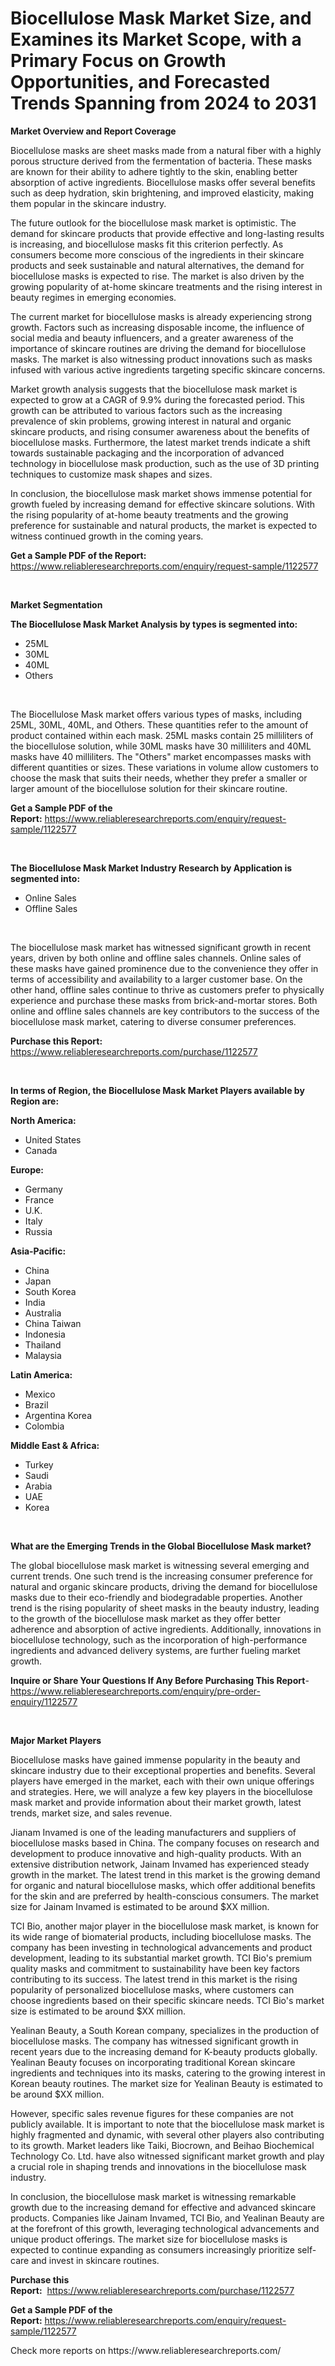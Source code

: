 <p><h1>Biocellulose Mask Market Size, and Examines its Market Scope, with a Primary Focus on Growth Opportunities, and Forecasted Trends Spanning from 2024 to 2031</h1></p><p><strong>Market Overview and Report Coverage</strong></p>
<p><p>Biocellulose masks are sheet masks made from a natural fiber with a highly porous structure derived from the fermentation of bacteria. These masks are known for their ability to adhere tightly to the skin, enabling better absorption of active ingredients. Biocellulose masks offer several benefits such as deep hydration, skin brightening, and improved elasticity, making them popular in the skincare industry.</p><p>The future outlook for the biocellulose mask market is optimistic. The demand for skincare products that provide effective and long-lasting results is increasing, and biocellulose masks fit this criterion perfectly. As consumers become more conscious of the ingredients in their skincare products and seek sustainable and natural alternatives, the demand for biocellulose masks is expected to rise. The market is also driven by the growing popularity of at-home skincare treatments and the rising interest in beauty regimes in emerging economies.</p><p>The current market for biocellulose masks is already experiencing strong growth. Factors such as increasing disposable income, the influence of social media and beauty influencers, and a greater awareness of the importance of skincare routines are driving the demand for biocellulose masks. The market is also witnessing product innovations such as masks infused with various active ingredients targeting specific skincare concerns.</p><p>Market growth analysis suggests that the biocellulose mask market is expected to grow at a CAGR of 9.9% during the forecasted period. This growth can be attributed to various factors such as the increasing prevalence of skin problems, growing interest in natural and organic skincare products, and rising consumer awareness about the benefits of biocellulose masks. Furthermore, the latest market trends indicate a shift towards sustainable packaging and the incorporation of advanced technology in biocellulose mask production, such as the use of 3D printing techniques to customize mask shapes and sizes.</p><p>In conclusion, the biocellulose mask market shows immense potential for growth fueled by increasing demand for effective skincare solutions. With the rising popularity of at-home beauty treatments and the growing preference for sustainable and natural products, the market is expected to witness continued growth in the coming years.</p></p>
<p><strong>Get a Sample PDF of the Report:</strong> <a href="https://www.reliableresearchreports.com/enquiry/request-sample/1122577">https://www.reliableresearchreports.com/enquiry/request-sample/1122577</a></p>
<p>&nbsp;</p>
<p><strong>Market Segmentation</strong></p>
<p><strong>The Biocellulose Mask Market Analysis by types is segmented into:</strong></p>
<p><ul><li>25ML</li><li>30ML</li><li>40ML</li><li>Others</li></ul></p>
<p>&nbsp;</p>
<p><p>The Biocellulose Mask market offers various types of masks, including 25ML, 30ML, 40ML, and Others. These quantities refer to the amount of product contained within each mask. 25ML masks contain 25 milliliters of the biocellulose solution, while 30ML masks have 30 milliliters and 40ML masks have 40 milliliters. The "Others" market encompasses masks with different quantities or sizes. These variations in volume allow customers to choose the mask that suits their needs, whether they prefer a smaller or larger amount of the biocellulose solution for their skincare routine.</p></p>
<p><strong>Get a Sample PDF of the Report:</strong>&nbsp;<a href="https://www.reliableresearchreports.com/enquiry/request-sample/1122577">https://www.reliableresearchreports.com/enquiry/request-sample/1122577</a></p>
<p>&nbsp;</p>
<p><strong>The Biocellulose Mask Market Industry Research by Application is segmented into:</strong></p>
<p><ul><li>Online Sales</li><li>Offline Sales</li></ul></p>
<p>&nbsp;</p>
<p><p>The biocellulose mask market has witnessed significant growth in recent years, driven by both online and offline sales channels. Online sales of these masks have gained prominence due to the convenience they offer in terms of accessibility and availability to a larger customer base. On the other hand, offline sales continue to thrive as customers prefer to physically experience and purchase these masks from brick-and-mortar stores. Both online and offline sales channels are key contributors to the success of the biocellulose mask market, catering to diverse consumer preferences.</p></p>
<p><strong>Purchase this Report:</strong>&nbsp; <a href="https://www.reliableresearchreports.com/purchase/1122577">https://www.reliableresearchreports.com/purchase/1122577</a></p>
<p>&nbsp;</p>
<p><strong>In terms of Region, the Biocellulose Mask Market Players available by Region are:</strong></p>
<p>
    <p> <strong> North America: </strong>
        <ul>
            <li>United States</li>
            <li>Canada</li>
        </ul>
        </p> 
    <p> <strong> Europe: </strong>
        <ul>
            <li>Germany</li>
            <li>France</li>
            <li>U.K.</li>
            <li>Italy</li>
            <li>Russia</li>
        </ul>
        </p> 
    <p> <strong> Asia-Pacific: </strong>
        <ul>
            <li>China</li>
            <li>Japan</li>
            <li>South Korea</li>
            <li>India</li>
            <li>Australia</li>
            <li>China Taiwan</li>
            <li>Indonesia</li>
            <li>Thailand</li>
            <li>Malaysia</li>
        </ul>
        </p> 
    <p> <strong> Latin America: </strong>
        <ul>
            <li>Mexico</li>
            <li>Brazil</li>
            <li>Argentina Korea</li>
            <li>Colombia</li>
        </ul>
        </p> 
    <p> <strong> Middle East & Africa: </strong>
        <ul>
            <li>Turkey</li>
            <li>Saudi</li>
            <li>Arabia</li>
            <li>UAE</li>
            <li>Korea</li>
        </ul>
    </p>
    </p>
<p>&nbsp;</p>
<p><strong>What are the Emerging Trends in the Global Biocellulose Mask market?</strong></p>
<p><p>The global biocellulose mask market is witnessing several emerging and current trends. One such trend is the increasing consumer preference for natural and organic skincare products, driving the demand for biocellulose masks due to their eco-friendly and biodegradable properties. Another trend is the rising popularity of sheet masks in the beauty industry, leading to the growth of the biocellulose mask market as they offer better adherence and absorption of active ingredients. Additionally, innovations in biocellulose technology, such as the incorporation of high-performance ingredients and advanced delivery systems, are further fueling market growth.</p></p>
<p><strong>Inquire or Share Your Questions If Any Before Purchasing This Report</strong>- <a href="https://www.reliableresearchreports.com/enquiry/pre-order-enquiry/1122577">https://www.reliableresearchreports.com/enquiry/pre-order-enquiry/1122577</a></p>
<p>&nbsp;</p>
<p><strong>Major Market Players</strong></p>
<p><p>Biocellulose masks have gained immense popularity in the beauty and skincare industry due to their exceptional properties and benefits. Several players have emerged in the market, each with their own unique offerings and strategies. Here, we will analyze a few key players in the biocellulose mask market and provide information about their market growth, latest trends, market size, and sales revenue.</p><p>Jianam Invamed is one of the leading manufacturers and suppliers of biocellulose masks based in China. The company focuses on research and development to produce innovative and high-quality products. With an extensive distribution network, Jainam Invamed has experienced steady growth in the market. The latest trend in this market is the growing demand for organic and natural biocellulose masks, which offer additional benefits for the skin and are preferred by health-conscious consumers. The market size for Jainam Invamed is estimated to be around $XX million.</p><p>TCI Bio, another major player in the biocellulose mask market, is known for its wide range of biomaterial products, including biocellulose masks. The company has been investing in technological advancements and product development, leading to its substantial market growth. TCI Bio's premium quality masks and commitment to sustainability have been key factors contributing to its success. The latest trend in this market is the rising popularity of personalized biocellulose masks, where customers can choose ingredients based on their specific skincare needs. TCI Bio's market size is estimated to be around $XX million.</p><p>Yealinan Beauty, a South Korean company, specializes in the production of biocellulose masks. The company has witnessed significant growth in recent years due to the increasing demand for K-beauty products globally. Yealinan Beauty focuses on incorporating traditional Korean skincare ingredients and techniques into its masks, catering to the growing interest in Korean beauty routines. The market size for Yealinan Beauty is estimated to be around $XX million.</p><p>However, specific sales revenue figures for these companies are not publicly available. It is important to note that the biocellulose mask market is highly fragmented and dynamic, with several other players also contributing to its growth. Market leaders like Taiki, Biocrown, and Beihao Biochemical Technology Co. Ltd. have also witnessed significant market growth and play a crucial role in shaping trends and innovations in the biocellulose mask industry.</p><p>In conclusion, the biocellulose mask market is witnessing remarkable growth due to the increasing demand for effective and advanced skincare products. Companies like Jainam Invamed, TCI Bio, and Yealinan Beauty are at the forefront of this growth, leveraging technological advancements and unique product offerings. The market size for biocellulose masks is expected to continue expanding as consumers increasingly prioritize self-care and invest in skincare routines.</p></p>
<p><strong>Purchase this Report:</strong>&nbsp;&nbsp;<a href="https://www.reliableresearchreports.com/purchase/1122577">https://www.reliableresearchreports.com/purchase/1122577</a></p>
<p></p>
<p><strong>Get a Sample PDF of the Report:</strong>&nbsp;<a href="https://www.reliableresearchreports.com/enquiry/request-sample/1122577">https://www.reliableresearchreports.com/enquiry/request-sample/1122577</a></p>
<p>Check more reports on https://www.reliableresearchreports.com/</p>